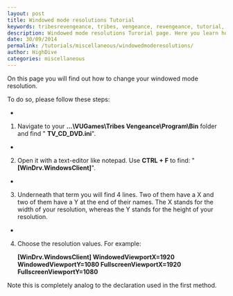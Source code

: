 ```yaml
---
layout: post
title: Windowed mode resolutions Tutorial
keywords: tribesrevengeance, tribes, vengeance, revengeance, tutorial, guide, announcer, voice, remove, change, type
description: Windowed mode resolutions Turorial page. Here you learn how to change the resolutions of the windowed mode.
date: 30/09/2014
permalink: /tutorials/miscellaneous/windowedmoderesolutions/
author: HighDive
categories: miscellaneous
---
```


On this page you will find out how to change your windowed mode resolution.

  

To do so, please follow these steps:

- 

1. Navigate to your **...\VUGames\Tribes Vengeance\Program\Bin** folder and find " **TV\_CD\_DVD.ini**".

- 

2. Open it with a text-editor like notepad. Use **CTRL + F** to find: "**[WinDrv.WindowsClient]**".

- 

3. Underneath that term you will find 4 lines. Two of them have a X and two of them have a Y at the end of their names. The X stands for the width of your resolution, whereas the Y stands for the height of your resolution.

- 

4. Choose the resolution values. For example:

    **[WinDrv.WindowsClient]
                       				WindowedViewportX=1920
    						WindowedViewportY=1080
    						FullscreenViewportX=1920
    						FullscreenViewportY=1080**

Note this is completely analog to the declaration used in the first method.

  